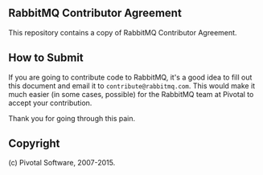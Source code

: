 ## RabbitMQ Contributor Agreement

This repository contains a copy of RabbitMQ Contributor Agreement.

## How to Submit

If you are going to contribute code to RabbitMQ, it's a good idea to fill out this
document and email it to `contribute@rabbitmq.com`. This would make it much easier
(in some cases, possible) for the RabbitMQ team at Pivotal to accept your
contribution.

Thank you for going through this pain.


## Copyright

(c) Pivotal Software, 2007-2015.
